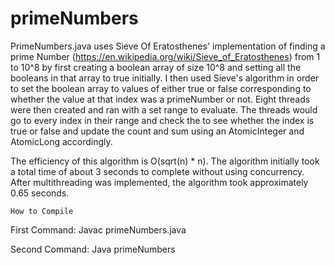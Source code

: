 # primeNumbers

PrimeNumbers.java uses Sieve Of Eratosthenes' implementation of finding a prime Number (https://en.wikipedia.org/wiki/Sieve_of_Eratosthenes) 
from 1 to 10^8 by first creating a boolean array of size 10^8 and setting all the booleans in that array to true initially.
I then used Sieve's algorithm in order to set the boolean array to values of either true or false corresponding to whether the value at that
index was a primeNumber or not. Eight threads were then created and ran with a set range to evaluate. The threads would go to every index in 
their range and check the to see whether the index is true or false and update the count and sum using an AtomicInteger and AtomicLong accordingly.

The efficiency of this algorithm is O(sqrt(n) * n). The algorithm initially took a total time of about 3 seconds to complete without using 
concurrency. After multithreading was implemented, the algorithm took approximately 0.65 seconds.

```
How to Compile
```
First Command: Javac primeNumbers.java

Second Command: Java primeNumbers 
```

